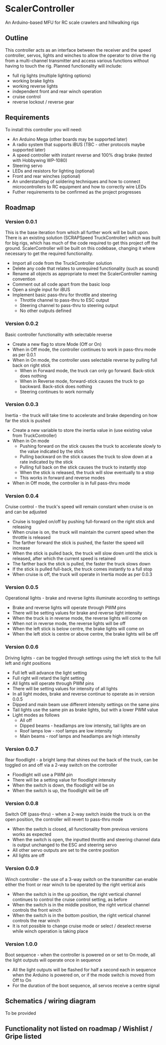 # ScalerController
An Arduino-based MFU for RC scale crawlers and hillwalking rigs

## Outline

This controller acts as an interface between the receiver and the speed controller, servos, lights and winches to allow the operator to drive the rig from a multi-channel transmitter and access various functions without having to touch the rig.  Planned functionality will include:

- full rig lights (multiple lighting options)
- working brake lights
- working reverse lights
- independent front and rear winch operation
- cruise control
- reverse lockout / reverse gear

## Requirements

To install this controller you will need:

- An Arduino Mega (other boards may be supported later)
- A radio system that supports iBUS (TBC - other protocols maybe supported later)
- A speed controller with instant reverse and 100% drag brake (tested with Hobbywing WP-1080)
- Steering servo
- LEDs and resistors for lighting (optional)
- Front and rear winches (optional)
- An understanding of soldering techniques and how to connect microcontrollers to RC equipment and how to correctly wire LEDs
- Futher requirements to be confirmed as the project progresses

## Roadmap

### Version 0.0.1

This is the base iteration from which all further work will be built upon.  There is an existing solution (SCRAPSpeed TruckController) which was built for big rigs, which has much of the code required to get this project off the ground.  ScalerController will be built on this codebase, changing it where necessary to get the required functionality.

- Import all code from the TruckController solution
- Delete any code that relates to unrequired functionality (such as sound)
- Rename all objects as appropriate to meet the ScalerController naming convention
- Comment out all code apart from the basic loop
- Open a single input for iBUS
- Implement basic pass-thru for throttle and steering
  - Throttle channel to pass-thru to ESC output
  - Steering channel to pass-thru to steering output
  - No other outputs defined
  
### Version 0.0.2

Basic controller functionality with selectable reverse

- Create a new flag to store Mode (Off or On)
- When in Off mode, the controller continues to work in pass-thru mode as per 0.0.1
- When in On mode, the controller uses selectable reverse by pulling full back on right stick
  - When in Forward mode, the truck can only go forward.  Back-stick does nothing
  - When in Reverse mode, forward-stick causes the truck to go backward.  Back-stick does nothing
  - Steering continues to work normally

### Version 0.0.3

Inertia - the truck will take time to accelerate and brake depending on how far the stick is pushed

- Create a new variable to store the inertia value in (use existing value from TruckController)
- When in On mode
  - Pushing forward on the stick causes the truck to accelerate slowly to the value indicated by the stick
  - Pulling backward on the stick causes the truck to slow down at a rate indicated by the stick
  - Pulling full back on the stick causes the truck to instantly stop
  - When the stick is released, the truck will slow eventually to a stop
  - This works in forward and reverse modes
- When in Off mode, the controller is in full pass-thru mode

### Version 0.0.4
 
Cruise control - the truck's speed will remain constant when cruise is on and can be adjusted 

- Cruise is toggled on/off by pushing full-forward on the right stick and releasing
- When cruise is on, the truck will maintain the current speed when the throttle is released
- The farther forward the stick is pushed, the faster the speed will increase
- When the stick is pulled back, the truck will slow down until the stick is released, after which the current speed is retained
- The farther back the stick is pulled, the faster the truck slows down
- If the stick is pulled full-back, the truck comes instantly to a full stop
- When cruise is off, the truck will operate in Inertia mode as per 0.0.3

### Version 0.0.5

Operational lights - brake and reverse lights illuminate according to settings

- Brake and reverse lights will operate through PWM pins
- There will be setting values for brake and reverse light intensity
- When the truck is in reverse mode, the reverse lights will come on
- When not in reverse mode, the reverse lights will be off
- When the left stick is below centre, the brake lights will come on
- When the left stick is centre or above centre, the brake lights will be off

### Version 0.0.6

Driving lights - can be toggled through settings using the left stick to the full left and right positions

- Full left will advance the light setting
- Full right will retard the light setting
- All lights will operate through PWM pins
- There will be setting values for intensity of all lights
- In all light modes, brake and reverse continue to operate as in version 0.0.5
- Dipped and main beam use different intensity settings on the same pins
- Tail lights use the same pin as brake lights, but with a lower PWM value
- Light modes as follows
  - All off
  - Dipped beams - headlamps are low intensity, tail lights are on
  - Roof lamps low - roof lamps are low intensity
  - Main beams - roof lamps and headlamps are high intensity
  
### Version 0.0.7
 
Rear floodlight - a bright lamp that shines out the back of the truck, can be toggled on and off via a 2-way switch on the controller
 
- Floodlight will use a PWM pin
- There will be a setting value for floodlight intensity
- When the switch is down, the floodlight will be on
- When the switch is up, the floodlight will be off

### Version 0.0.8

Switch Off (pass-thru) - when a 2-way switch inside the truck is on the open position, the controller will revert to pass-thru mode

- When the switch is closed, all functionality from previous versions works as expected
- When the switch is open, the inputted throttle and steering channel data is output unchanged to the ESC and steering servo
- All other servo outputs are set to the centre position
- All lights are off

### Version 0.0.9

Winch controller - the use of a 3-way switch on the transmitter can enable either the front or rear winch to be operated by the right vertical axis

- When the switch is in the up position, the right vertical channel continues to control the cruise control setting, as before
- When the switch is in the middle position, the right vertical channel controls the front winch
- When the switch is in the bottom position, the right vertical channel controls the rear winch
- It is not possible to change cruise mode or select / deselect reverse while winch operation is taking place

### Version 1.0.0

Boot sequence - when the controller is powered on or set to On mode, all the light outputs will operate once in sequence

- All the light outputs will be flashed for half a second each in sequence when the Arduino is powered on, or if the mode switch is moved from Off to On
- For the duration of the boot sequence, all servos receive a centre signal

## Schematics / wiring diagram

To be provided

## Functionality not listed on roadmap / Wishlist / Gripe listed
